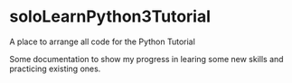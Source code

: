# soloLearnPython3Tutorial
A place to arrange all code for the Python Tutorial

Some documentation to show my progress in learing some new skills and practicing existing ones.
